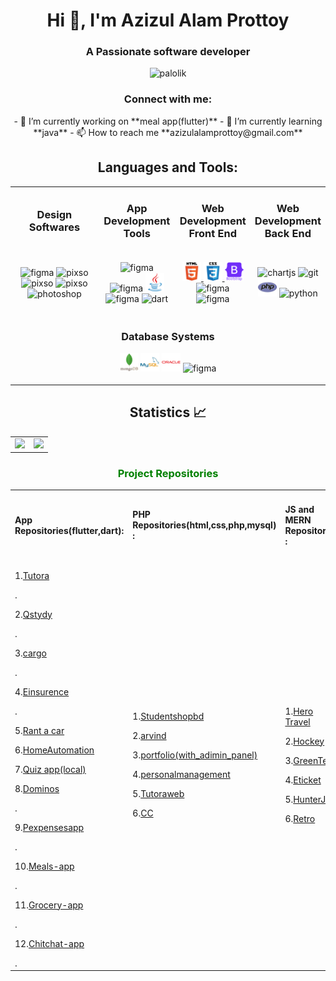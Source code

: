 <h1 align="center">Hi 👋, I'm Azizul Alam Prottoy</h1>
<h3 align="center">A Passionate software developer</h3>
<p  align="center"> <img src="https://komarev.com/ghpvc/?username=palolik&label=Profile%30views&color=0e75b6&style=flat" alt="palolik" /> </p>
<h3 align="center">Connect with me:</h3>
<p align="center"> 
- 🔭 I’m currently working on **meal app(flutter)**
- 🌱 I’m currently learning **java**
- 📫 How to reach me **azizulalamprottoy@gmail.com**
</p>
<h2 align="center">Languages and Tools:</h2>
<table align="center"  width="100%">    
<tr>
    <td><h3 align="center">Design Softwares</h3></td>
    <td><h3 align="center">App Development Tools</h3></td>
    <td><h3 align="center">Web Development Front End</h3></td>
    <td><h3 align="center">Web Development Back End</h3></td>
</tr>
<tr>
<td>
    <p align="center">
    <a><img src="https://www.vectorlogo.zone/logos/figma/figma-icon.svg" alt="figma" width="30" height="30" /></a>
    <a><img src="https://cms.pixso.net/images/download/px-logo.png" alt="pixso" width="30" height="30" /></a>
    <a><img src="https://www.vectorlogo.zone/logos/adobe_illustrator/adobe_illustrator-icon.svg" alt="pixso" width="30" height="30" /></a>
    <a><img src="https://seeklogo.com/images/A/adobe-xd-logo-64364E3A24-seeklogo.com.png" alt="pixso" width="30" height="30" /></a>
    <a><img src="https://cdn-icons-png.flaticon.com/512/5436/5436972.png" alt="photoshop" width="30" height="30" /></a> 
</p>
</td>
    <td><p align="center">
    <a><img src="https://static-00.iconduck.com/assets.00/android-studio-icon-486x512-zp9um7zl.png" alt="figma" width="30" height="30" /> </a>
    <a><img src="https://cdn.worldvectorlogo.com/logos/arduino-1.svg" alt="figma" width="30" height="30" /> </a>
    <a ><img src="https://raw.githubusercontent.com/devicons/devicon/master/icons/java/java-original.svg" alt="java" width="30" height="30" /> </a>
    <a><img src="https://www.vectorlogo.zone/logos/flutterio/flutterio-icon.svg" alt="figma" width="30" height="30" /> </a>
    <a><img src="https://www.vectorlogo.zone/logos/dartlang/dartlang-icon.svg" alt="dart" width="30" height="30" /> </a> 
</p>
</td>
<td>
    <p align="center">
    <a href="https://www.w3.org/html/" target="_blank" rel="noreferrer"> <img src="https://raw.githubusercontent.com/devicons/devicon/master/icons/html5/html5-original-wordmark.svg" alt="html5" width="30" height="30" /> </a>
    <a href="https://www.w3schools.com/css/" target="_blank" rel="noreferrer"> <img src="https://raw.githubusercontent.com/devicons/devicon/master/icons/css3/css3-original-wordmark.svg" alt="css3" width="30" height="30" /> </a>
    <a href="https://getbootstrap.com" target="_blank" rel="noreferrer"> <img src="https://raw.githubusercontent.com/devicons/devicon/master/icons/bootstrap/bootstrap-plain-wordmark.svg" alt="bootstrap" width="30" height="30" /> </a>
    <a><img src="https://files.raycast.com/nwt9ncojkvwmjfkaada8upafvpnu" alt="figma" width="30" height="30" /> </a>
    <a><img src="https://avatars.githubusercontent.com/u/76870092?s=280&v=4" alt="figma" width="30" height="30" /> </a>
</p>
</td>
<td>
    <p align="center">
    <a> <img src="https://www.chartjs.org/media/logo-title.svg" alt="chartjs" width="30" height="30" /> </a>
    <a> <img src="https://www.vectorlogo.zone/logos/git-scm/git-scm-icon.svg" alt="git" width="30" height="30" /> </a> 
    <a> <img src="https://raw.githubusercontent.com/devicons/devicon/master/icons/php/php-original.svg" alt="php" width="30" height="30" /> </a> 
   <a><img src="https://www.vhv.rs/dpng/f/456-4562295_library-of-javascript-icon-graphic-freeuse-png-files.png" alt="python" width="30" height="30" /> </a> 
</p>
</td></tr>
<tr ><td colspan="4"  width="100%">
<h3 align="center">Database Systems</h3>
<p   align="center">
<a > <img  src="https://raw.githubusercontent.com/devicons/devicon/master/icons/mongodb/mongodb-original-wordmark.svg"alt="mongodb" width="30" height="30" /> </a> 
<a > <img src="https://raw.githubusercontent.com/devicons/devicon/master/icons/mysql/mysql-original-wordmark.svg" alt="mysql" width="30" height="30" /> </a> 
<a > <img src="https://raw.githubusercontent.com/devicons/devicon/master/icons/oracle/oracle-original.svg" alt="oracle" width="30" height="30" /> </a> 
<a><img src="https://www.vectorlogo.zone/logos/firebase/firebase-icon.svg" alt="figma" width="30" height="30" /> </a>
</p>
</td></tr>
</table>
    <h2 align="center" >Statistics 📈 </h2>
    <table>
    <tr>
        <td><img  src="https://github-readme-stats.vercel.app/api?username=palolik&show_icons=true&theme=tokyonight" /></td>
        <td><img  src="https://github-readme-streak-stats.herokuapp.com/?user=palolik&show_icons=true&theme=tokyonight" /></td>
    </tr>
    </table>
    <h3 align="center" style="color: green;">Project Repositories</h3>
    <table align="center"  width="100%">
    <tr><td><h4>App Repositories(flutter,dart):</h4></td><td><h4>PHP Repositories(html,css,php,mysql) :</h4></td><td>    <h4>JS and MERN Repositories :</h4></td></tr>
    <tr><td>
    <p>1.<a href="https://github.com/palolik/tutora-app.git" >Tutora</a></p>.
    <p>2.<a href="https://github.com/palolik/qstudy--app.git" >Qstydy</a></p>.
    <p>3.<a href="https://github.com/palolik/cargo-app.git" >cargo</a></p>.
    <p>4.<a href="https://github.com/palolik/Einsurenceapp.git" >Einsurence</a></p>.
    <p>5.<a href="https://github.com/palolik/rentacar-app.git" >Rant a car</a></p>
    <p>6.<a href="https://github.com/palolik/homeautomation.git" >HomeAutomation</a></p>
    <p>7.<a href="https://github.com/palolik/quizapp.git">Quiz app(local)</a></p>
    <p>8.<a href="https://github.com/palolik/domino.git">Dominos</a></p>.
    <p>9.<a href="https://github.com/palolik/Pexpenseapp.git">Pexpensesapp</a></p>.
    <p>10.<a href="https://github.com/palolik/restaurantapp.git">Meals-app</a></p>.
    <p>11.<a href="https://github.com/palolik/grocery_app.git">Grocery-app</a></p>.
    <p>12.<a href="https://github.com/palolik/chitchatapp.git">Chitchat-app</a></p>.
    </td><td>
    <p>1.<a href="" >Studentshopbd</a></p>
    <p>2.<a href="" >arvind</a></p>
    <p>3.<a href="" >portfolio(with_adimin_panel)</a></p>
    <p>4.<a href="" >personalmanagement</a></p>
    <p>5.<a href="" >Tutoraweb</a></p>
    <p>6.<a href="" >CC</a></p><p></p>
    </td><td>
    <p>1.<a href="https://github.com/palolik/travelwebsite">Hero Travel</a></p>
    <p>2.<a href="https://github.com/palolik/hockey" >Hockey</a></p>
    <p>3.<a href="https://github.com/palolik/green-tea" >GreenTea</a></p>
    <p>4.<a href="https://github.com/palolik/eTicket" >Eticket</a></p>
    <p>5.<a href="https://github.com/palolik/hunterjs" >HunterJs</a></p>
    <p>6.<a href="https://github.com/palolik/Retro" >Retro</a></p>
    </td></tr></table>